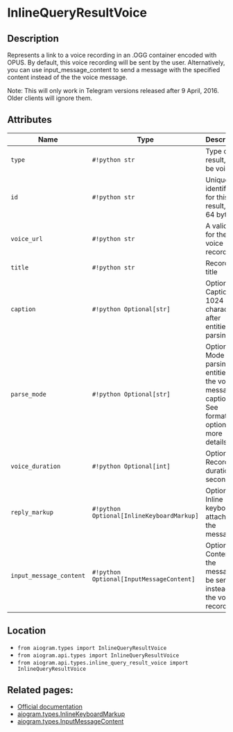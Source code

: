 # InlineQueryResultVoice

## Description

Represents a link to a voice recording in an .OGG container encoded with OPUS. By default, this voice recording will be sent by the user. Alternatively, you can use input_message_content to send a message with the specified content instead of the the voice message.

Note: This will only work in Telegram versions released after 9 April, 2016. Older clients will ignore them.


## Attributes

| Name | Type | Description |
| - | - | - |
| `type` | `#!python str` | Type of the result, must be voice |
| `id` | `#!python str` | Unique identifier for this result, 1-64 bytes |
| `voice_url` | `#!python str` | A valid URL for the voice recording |
| `title` | `#!python str` | Recording title |
| `caption` | `#!python Optional[str]` | Optional. Caption, 0-1024 characters after entities parsing |
| `parse_mode` | `#!python Optional[str]` | Optional. Mode for parsing entities in the voice message caption. See formatting options for more details. |
| `voice_duration` | `#!python Optional[int]` | Optional. Recording duration in seconds |
| `reply_markup` | `#!python Optional[InlineKeyboardMarkup]` | Optional. Inline keyboard attached to the message |
| `input_message_content` | `#!python Optional[InputMessageContent]` | Optional. Content of the message to be sent instead of the voice recording |



## Location

- `from aiogram.types import InlineQueryResultVoice`
- `from aiogram.api.types import InlineQueryResultVoice`
- `from aiogram.api.types.inline_query_result_voice import InlineQueryResultVoice`

## Related pages:

- [Official documentation](https://core.telegram.org/bots/api#inlinequeryresultvoice)
- [aiogram.types.InlineKeyboardMarkup](../types/inline_keyboard_markup.md)
- [aiogram.types.InputMessageContent](../types/input_message_content.md)
